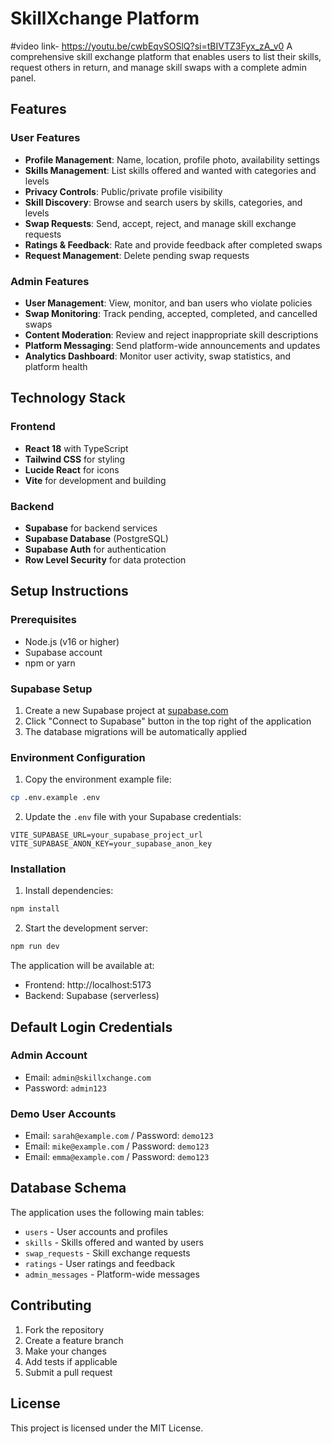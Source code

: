 # SkillXchange Platform
#video link- https://youtu.be/cwbEqvSOSlQ?si=tBIVTZ3Fyx_zA_v0
A comprehensive skill exchange platform that enables users to list their skills, request others in return, and manage skill swaps with a complete admin panel.

## Features

### User Features
- **Profile Management**: Name, location, profile photo, availability settings
- **Skills Management**: List skills offered and wanted with categories and levels
- **Privacy Controls**: Public/private profile visibility
- **Skill Discovery**: Browse and search users by skills, categories, and levels
- **Swap Requests**: Send, accept, reject, and manage skill exchange requests
- **Ratings & Feedback**: Rate and provide feedback after completed swaps
- **Request Management**: Delete pending swap requests

### Admin Features
- **User Management**: View, monitor, and ban users who violate policies
- **Swap Monitoring**: Track pending, accepted, completed, and cancelled swaps
- **Content Moderation**: Review and reject inappropriate skill descriptions
- **Platform Messaging**: Send platform-wide announcements and updates
- **Analytics Dashboard**: Monitor user activity, swap statistics, and platform health

## Technology Stack

### Frontend
- **React 18** with TypeScript
- **Tailwind CSS** for styling
- **Lucide React** for icons
- **Vite** for development and building

### Backend
- **Supabase** for backend services
- **Supabase Database** (PostgreSQL)
- **Supabase Auth** for authentication
- **Row Level Security** for data protection

## Setup Instructions

### Prerequisites
- Node.js (v16 or higher)
- Supabase account
- npm or yarn

### Supabase Setup

1. Create a new Supabase project at [supabase.com](https://supabase.com)
2. Click "Connect to Supabase" button in the top right of the application
3. The database migrations will be automatically applied

### Environment Configuration

1. Copy the environment example file:
```bash
cp .env.example .env
```

2. Update the `.env` file with your Supabase credentials:
```env
VITE_SUPABASE_URL=your_supabase_project_url
VITE_SUPABASE_ANON_KEY=your_supabase_anon_key
```

### Installation

1. Install dependencies:
```bash
npm install
```

2. Start the development server:
```bash
npm run dev
```

The application will be available at:
- Frontend: http://localhost:5173
- Backend: Supabase (serverless)

## Default Login Credentials

### Admin Account
- Email: `admin@skillxchange.com`
- Password: `admin123`

### Demo User Accounts
- Email: `sarah@example.com` / Password: `demo123`
- Email: `mike@example.com` / Password: `demo123`
- Email: `emma@example.com` / Password: `demo123`

## Database Schema

The application uses the following main tables:
- `users` - User accounts and profiles
- `skills` - Skills offered and wanted by users
- `swap_requests` - Skill exchange requests
- `ratings` - User ratings and feedback
- `admin_messages` - Platform-wide messages

## Contributing

1. Fork the repository
2. Create a feature branch
3. Make your changes
4. Add tests if applicable
5. Submit a pull request

## License

This project is licensed under the MIT License.

